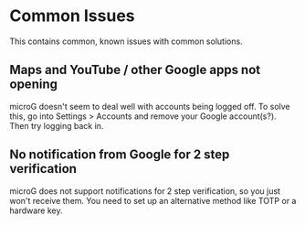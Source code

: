 # Common Issues

This contains common, known issues with common solutions.

## Maps and YouTube / other Google apps not opening
microG doesn't seem to deal well with accounts being logged off. To solve this, go into Settings > Accounts and remove your Google account(s?). Then try logging back in.

## No notification from Google for 2 step verification
microG does not support notifications for 2 step verification, so you just won't receive them. You need to set up an alternative method like TOTP or a hardware key.